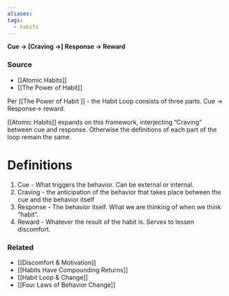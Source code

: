 ```yaml
---
aliases: 
tags:
  - habits
---
```

**Cue → [Craving →] Response → Reward**

### Source
- [[Atomic Habits]]
- [[The Power of Habit]]

Per [[The Power of Habit ]]  - the Habit Loop consists of three parts. Cue → Response→ reward.

[[Atomic Habits]]  expands on this framework, interjecting “Craving” between cue and response. Otherwise the definitions of each part of the loop remain the same.

# Definitions

1. Cue - What triggers the behavior. Can be external or internal.
2. Craving - the anticipation of the behavior that takes place between the cue and the behavior itself
3. Response - The behavior itself. What we are thinking of when we think “habit”.
4. Reward - Whatever the result of the habit is. Serves to lessen discomfort. 

### Related
- [[Discomfort & Motivation]]
- [[Habits Have Compounding Returns]]
- [[Habit Loop & Change]]
- [[Four Laws of Behavior Change]]